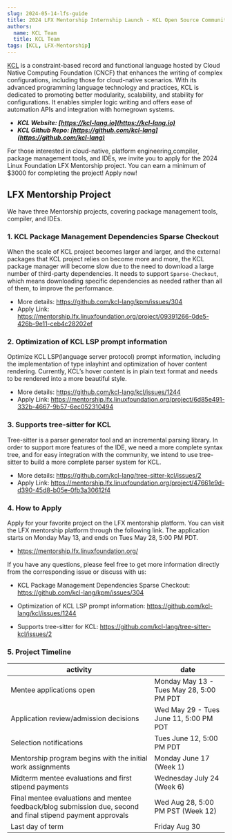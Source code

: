 ```yaml
---
slug: 2024-05-14-lfs-guide
title: 2024 LFX Mentorship Internship Launch - KCL Open Source Community Welcomes Your Participation!!!
authors:
  name: KCL Team
  title: KCL Team
tags: [KCL, LFX-Mentorship]
---
```


[KCL](https://github.com/kcl-lang) is a constraint-based record and functional language hosted by Cloud Native Computing Foundation (CNCF) that enhances the writing of complex configurations, including those for cloud-native scenarios. With its advanced programming language technology and practices, KCL is dedicated to promoting better modularity, scalability, and stability for configurations. It enables simpler logic writing and offers ease of automation APIs and integration with homegrown systems.

- **_KCL Website: [https://kcl-lang.io](https://kcl-lang.io)_**
- **_KCL Github Repo: [https://github.com/kcl-lang](https://github.com/kcl-lang)_**

For those interested in cloud-native, platform engineering,compiler, package management tools, and IDEs, we invite you to apply for the 2024 Linux Foundation LFX Mentorship project. You can earn a minimum of $3000 for completing the project! Apply now!

## LFX Mentorship Project

We have three Mentorship projects, covering package management tools, compiler, and IDEs.

### 1. KCL Package Management Dependencies Sparse Checkout

When the scale of KCL project becomes larger and larger, and the external packages that KCL project relies on become more and more, the KCL package manager will become slow due to the need to download a large number of third-party dependencies. It needs to support `Sparse-Checkout`, which means downloading specific dependencies as needed rather than all of them, to improve the performance.

- More details: https://github.com/kcl-lang/kpm/issues/304
- Apply Link: https://mentorship.lfx.linuxfoundation.org/project/09391266-0de5-426b-9e11-ceb4c28202ef

### 2. Optimization of KCL LSP prompt information

Optimize KCL LSP(language server protocol) prompt information, including the implementation of type inlayhint and optimization of hover content rendering. Currently, KCL’s hover content is in plain text format and needs to be rendered into a more beautiful style.

- More details: https://github.com/kcl-lang/kcl/issues/1244
- Apply Link: https://mentorship.lfx.linuxfoundation.org/project/6d85e491-332b-4667-9b57-6ec052310494

### 3. Supports tree-sitter for KCL

Tree-sitter is a parser generator tool and an incremental parsing library. In order to support more features of the IDE, we need a more complete syntax tree, and for easy integration with the community, we intend to use tree-sitter to build a more complete parser system for KCL.

- More details: https://github.com/kcl-lang/tree-sitter-kcl/issues/2
- Apply Link: https://mentorship.lfx.linuxfoundation.org/project/47661e9d-d390-45d8-b05e-0fb3a30612f4

### 4. How to Apply

Apply for your favorite project on the LFX mentorship platform. You can visit the LFX mentorship platform through the following link. The application starts on Monday May 13, and ends on Tues May 28, 5:00 PM PDT.

- https://mentorship.lfx.linuxfoundation.org/

If you have any questions, please feel free to get more information directly from the corresponding issue or discuss with us:

- KCL Package Management Dependencies Sparse Checkout: https://github.com/kcl-lang/kpm/issues/304

- Optimization of KCL LSP prompt information: https://github.com/kcl-lang/kcl/issues/1244

- Supports tree-sitter for KCL: https://github.com/kcl-lang/tree-sitter-kcl/issues/2

### 5. Project Timeline

| activity                                                                                                     | date                                     |
| ------------------------------------------------------------------------------------------------------------ | ---------------------------------------- |
| Mentee applications open                                                                                     | Monday May 13 - Tues May 28, 5:00 PM PDT |
| Application review/admission decisions                                                                       | Wed May 29 - Tues June 11, 5:00 PM PDT   |
| Selection notifications                                                                                      | Tues June 12, 5:00 PM PDT                |
| Mentorship program begins with the initial work assignments                                                  | Monday June 17 (Week 1)                  |
| Midterm mentee evaluations and first stipend payments                                                        | Wednesday July 24 (Week 6)               |
| Final mentee evaluations and mentee feedback/blog submission due, second and final stipend payment approvals | Wed Aug 28, 5:00 PM PST (Week 12)        |
| Last day of term                                                                                             | Friday Aug 30                            |
